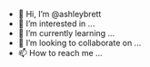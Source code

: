 - 👋 Hi, I’m @ashleybrett
- 👀 I’m interested in ...
- 🌱 I’m currently learning ...
- 💞️ I’m looking to collaborate on ...
- 📫 How to reach me ...

<!---
ashleybrett/ashleybrett is a ✨ special ✨ repository because its `README.md` (this file) appears on your GitHub profile.
You can click the Preview link to take a look at your changes.
--->
